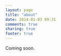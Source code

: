 ```yaml
---
layout: page
title: "about"
date: 2014-01-03 09:31
comments: true
sharing: true
footer: true
---
```

Coming soon.
<!-- {% img right /images/profile.png 200 200 %}

Chris EK is a developer in New York, NY. He studied liberal arts, lived in the Middle East, went to the Flatiron School, and now works for RedOwl Analytics as a software engineer. Chris focuses primarily on JavaScript and the web, using technologies like Ember, React, Node, and D3.

Reach out to Chris on <a href="https://twitter.com/heychrisek">Twitter</a> and <a href="https://github.com/heychrisek">Github</a>. -->